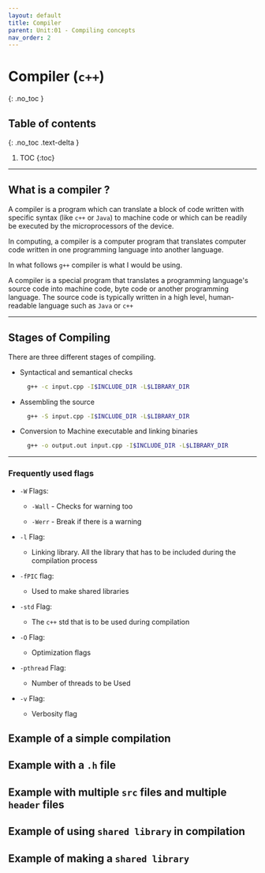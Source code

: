 ```yaml
---
layout: default
title: Compiler
parent: Unit:01 - Compiling concepts
nav_order: 2
---
```


# Compiler (`c++`)
{: .no_toc }

## Table of contents
{: .no_toc .text-delta }

1. TOC
{:toc}

---

## What is a compiler ?

A compiler is a program which can translate a block of code written with specific syntax (like `c++` or `Java`) to machine code or which can be readily be executed by the microprocessors of the device.

In computing, a compiler is a computer program that translates computer code written in one programming language into another language.

In what follows `g++` compiler is what I would be using.

A compiler is a special program that translates a programming language's source code into machine code, byte code or another programming language. The source code is typically written in a high level, human-readable language such as `Java` or `c++`

---

## Stages of Compiling

There are three different stages of compiling.

+ Syntactical and semantical checks

  ```bash
    g++ -c input.cpp -I$INCLUDE_DIR -L$LIBRARY_DIR
  ```

+ Assembling the source

  ```bash
    g++ -S input.cpp -I$INCLUDE_DIR -L$LIBRARY_DIR
  ```

+ Conversion to Machine executable and linking binaries
  ```bash
    g++ -o output.out input.cpp -I$INCLUDE_DIR -L$LIBRARY_DIR
  ```

---

### Frequently used flags

+ `-W` Flags:

  + `-Wall` - Checks for warning too

  + `-Werr` - Break if there is a warning

+ `-l` Flag:

  + Linking library. All the library that has to be included during the compilation process

+ `-fPIC` flag:

  + Used to make shared libraries

+ `-std` Flag:

  + The `c++` std that is to be used during compilation

+ `-O` Flag:

  + Optimization flags

+ `-pthread` Flag:

  + Number of threads to be Used

+ `-v` Flag:

  + Verbosity flag

## Example of a simple compilation

## Example with a `.h` file

## Example with multiple `src` files and multiple `header` files

## Example of using `shared library` in compilation

## Example of making a `shared library`
